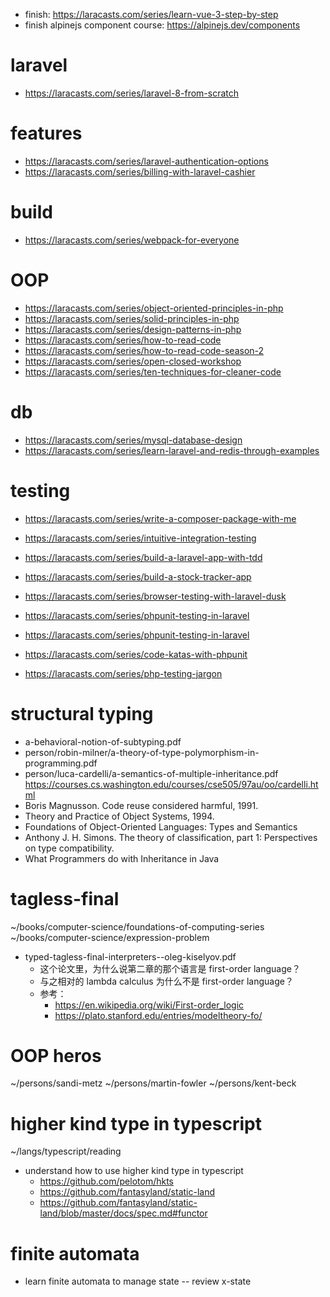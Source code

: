 - finish: https://laracasts.com/series/learn-vue-3-step-by-step
- finish alpinejs component course: https://alpinejs.dev/components

# laravel

- https://laracasts.com/series/laravel-8-from-scratch

# features

- https://laracasts.com/series/laravel-authentication-options
- https://laracasts.com/series/billing-with-laravel-cashier

# build

- https://laracasts.com/series/webpack-for-everyone

# OOP

- https://laracasts.com/series/object-oriented-principles-in-php
- https://laracasts.com/series/solid-principles-in-php
- https://laracasts.com/series/design-patterns-in-php
- https://laracasts.com/series/how-to-read-code
- https://laracasts.com/series/how-to-read-code-season-2
- https://laracasts.com/series/open-closed-workshop
- https://laracasts.com/series/ten-techniques-for-cleaner-code

# db

- https://laracasts.com/series/mysql-database-design
- https://laracasts.com/series/learn-laravel-and-redis-through-examples

# testing

- https://laracasts.com/series/write-a-composer-package-with-me
- https://laracasts.com/series/intuitive-integration-testing
- https://laracasts.com/series/build-a-laravel-app-with-tdd
- https://laracasts.com/series/build-a-stock-tracker-app
- https://laracasts.com/series/browser-testing-with-laravel-dusk
- https://laracasts.com/series/phpunit-testing-in-laravel

- https://laracasts.com/series/phpunit-testing-in-laravel
- https://laracasts.com/series/code-katas-with-phpunit
- https://laracasts.com/series/php-testing-jargon

# structural typing

- a-behavioral-notion-of-subtyping.pdf
- person/robin-milner/a-theory-of-type-polymorphism-in-programming.pdf
- person/luca-cardelli/a-semantics-of-multiple-inheritance.pdf
  <https://courses.cs.washington.edu/courses/cse505/97au/oo/cardelli.html>
- Boris Magnusson. Code reuse considered harmful, 1991.
- Theory and Practice of Object Systems, 1994.
- Foundations of Object-Oriented Languages: Types and Semantics
- Anthony J. H. Simons. The theory of classification, part 1: Perspectives on type compatibility.
- What Programmers do with Inheritance in Java

# tagless-final

~/books/computer-science/foundations-of-computing-series
~/books/computer-science/expression-problem

- typed-tagless-final-interpreters--oleg-kiselyov.pdf
  - 这个论文里，为什么说第二章的那个语言是 first-order language？
  - 与之相对的 lambda calculus 为什么不是 first-order language？
  - 参考：
    - https://en.wikipedia.org/wiki/First-order_logic
    - https://plato.stanford.edu/entries/modeltheory-fo/

# OOP heros

~/persons/sandi-metz
~/persons/martin-fowler
~/persons/kent-beck

# higher kind type in typescript

~/langs/typescript/reading

- understand how to use higher kind type in typescript
  - https://github.com/pelotom/hkts
  - https://github.com/fantasyland/static-land
  - https://github.com/fantasyland/static-land/blob/master/docs/spec.md#functor

# finite automata

- learn finite automata to manage state -- review x-state
